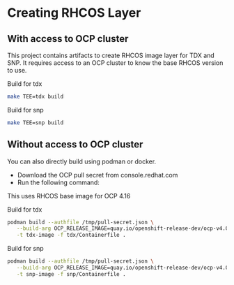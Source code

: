 # Creating RHCOS Layer

## With access to OCP cluster

This project contains artifacts to create RHCOS image layer for TDX and SNP.
It requires access to an OCP cluster to know the base RHCOS version to use.

Build for tdx

```sh
make TEE=tdx build
```

Build for snp

```sh
make TEE=snp build
```

## Without access to OCP cluster

You can also directly build using podman or docker.

- Download the OCP pull secret from console.redhat.com
- Run the following command:

This uses RHCOS base image for OCP 4.16

Build for tdx

```sh
podman build --authfile /tmp/pull-secret.json \
   --build-arg OCP_RELEASE_IMAGE=quay.io/openshift-release-dev/ocp-v4.0-art-dev@sha256:31feb7503f06db4023350e3d9bb3cfda661cc81ff21cef429770fb12ae878636 \
   -t tdx-image -f tdx/Containerfile .
```

Build for snp

```sh
podman build --authfile /tmp/pull-secret.json \
   --build-arg OCP_RELEASE_IMAGE=quay.io/openshift-release-dev/ocp-v4.0-art-dev@sha256:31feb7503f06db4023350e3d9bb3cfda661cc81ff21cef429770fb12ae878636 \
   -t snp-image -f snp/Containerfile .
```
